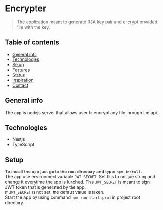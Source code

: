 # Encrypter
> The application meant to generate RSA key pair and encrypt provided file with the key.

## Table of contents
* [General info](#general-info)
* [Technologies](#technologies)
* [Setup](#setup)
* [Features](#features)
* [Status](#status)
* [Inspiration](#inspiration)
* [Contact](#contact)

## General info
The app is nodejs server that allows user to encrypt any file through the api.

## Technologies
* Nestjs
* TypeScript

## Setup
To install the app just go to the root directory and type: `npm install`.  
The app use environment variable `JWT_SECRET`. Set this to unique string and change it everytime the app is lunched. This `JWT_SECRET` is meant to sign JWT token that is generated by the app.  
If `JWT_SECRET` is not set, the default value is taken.  
Start the app by using command `npm run start:prod` in project root directory.  

